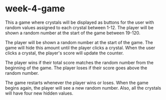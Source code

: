 # week-4-game
This a game where crystals will be displayed as buttons for the user with random values assigned to each crystal between 1-12.  The player will be shown a random number at the start of the game between 19-120.  

The player will be shown a random number at the start of the game.  The game will hide this amount until the player clicks a crystal.  When the user clicks a crystal, the player's score will update the counter.  

The player wins if their total score matches the random number from the beginning of the game.  The player loses if their score goes above the random number.  

The game restarts whenever the player wins or loses. When the game begins again, the player will see a new random number. Also, all the crystals will have four new hidden values.








